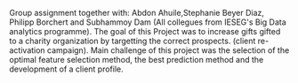 Group assignment together with: Abdon Ahuile,Stephanie Beyer Diaz, Philipp Borchert and Subhammoy Dam (All collegues from IESEG's Big Data analytics programme).
The goal of this Project was to increase gifts gifted to a charity organization by targetting the correct prospects. (client re-activation campaign). Main challenge of this project was the selection of the optimal feature selection method, the best prediction method and the development of a client profile. 
